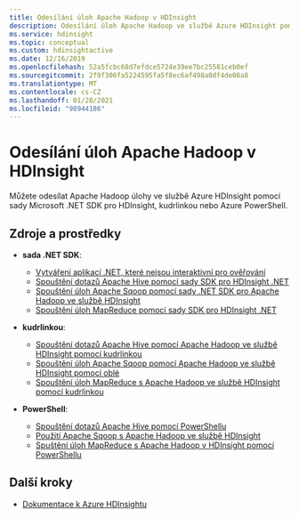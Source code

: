 ```yaml
---
title: Odesílání úloh Apache Hadoop v HDInsight
description: Odesílání úloh Apache Hadoop ve službě Azure HDInsight pomocí sady Microsoft .NET SDK, technologie kudrlinkou nebo PowerShellu
ms.service: hdinsight
ms.topic: conceptual
ms.custom: hdinsightactive
ms.date: 12/16/2019
ms.openlocfilehash: 52a5fcbc68d7efdce5724e39ee7bc25581ceb0ef
ms.sourcegitcommit: 2f9f306fa5224595fa5f8ec6af498a0df4de08a8
ms.translationtype: MT
ms.contentlocale: cs-CZ
ms.lasthandoff: 01/28/2021
ms.locfileid: "98944186"
---
```

# <a name="submit-apache-hadoop-jobs-in-hdinsight"></a>Odesílání úloh Apache Hadoop v HDInsight

Můžete odesílat Apache Hadoop úlohy ve službě Azure HDInsight pomocí sady Microsoft .NET SDK pro HDInsight, kudrlinkou nebo Azure PowerShell.

## <a name="resources"></a>Zdroje a prostředky

- **sada .NET SDK**:

  - [Vytváření aplikací .NET, které nejsou interaktivní pro ověřování](../hdinsight-create-non-interactive-authentication-dotnet-applications.md)
  - [Spouštění dotazů Apache Hive pomocí sady SDK pro HDInsight .NET](apache-hadoop-use-hive-dotnet-sdk.md)
  - [Spouštění úloh Apache Sqoop pomocí sady .NET SDK pro Apache Hadoop ve službě HDInsight](apache-hadoop-use-sqoop-dotnet-sdk.md)
  - [Spouštění úloh MapReduce pomocí sady SDK pro HDInsight .NET](apache-hadoop-use-mapreduce-dotnet-sdk.md)

- **kudrlinkou**:

  - [Spouštění dotazů Apache Hive pomocí Apache Hadoop ve službě HDInsight pomocí kudrlinkou](apache-hadoop-use-hive-curl.md)
  - [Spouštění úloh Apache Sqoop pomocí Apache Hadoop ve službě HDInsight pomocí oblé](apache-hadoop-use-sqoop-curl.md)
  - [Spouštění úloh MapReduce s Apache Hadoop ve službě HDInsight pomocí kudrlinkou](apache-hadoop-use-mapreduce-curl.md)

- **PowerShell**:

  - [Spouštění dotazů Apache Hive pomocí PowerShellu](apache-hadoop-use-hive-powershell.md)
  - [Použití Apache Sqoop s Apache Hadoop ve službě HDInsight](apache-hadoop-use-sqoop-powershell.md)
  - [Spuštění úloh MapReduce s Apache Hadoop v HDInsight pomocí PowerShellu](apache-hadoop-use-mapreduce-powershell.md)

## <a name="next-steps"></a>Další kroky

- [Dokumentace k Azure HDInsightu](../index.yml)
